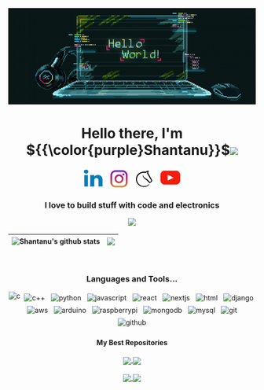 <div align="center">
   <img src="./docs/giff.gif" alt="Hello world">
</div>


<div align="center">
   <h1>Hello there, I'm <span></span>${{\color{purple}Shantanu}}$<img src="https://media.giphy.com/media/WUlplcMpOCEmTGBtBW/giphy.gif" width="50"> </h1>

<!--icons from:  https://skillicons.dev/icons?i=linkedin -->

<p align='center'>
<a href="https://www.linkedin.com/in/shantanusingh2k19/"><img height="38" src="docs/linkedin2.svg"></a>&nbsp;&nbsp;&nbsp;&nbsp;<a href="https://instagram.com/shantanu.eth_"><img height="35" src="docs/instagram.svg"></a>&nbsp;&nbsp;&nbsp;&nbsp;<a href="https://lichess.org/@/zodiac2000"><img height="35" src="docs/lichess.svg"></a>&nbsp;&nbsp;&nbsp;&nbsp;<a href="https://www.youtube.com/@shan_singh"><img height="40" src="docs/youtube.svg"></a>
 </p>


<h3 align="center">I love to build stuff with code and electronics</h3>

![](https://komarev.com/ghpvc/?username=your-github-username&color=red)


| <img align="center" src="https://shantanus-readme-stats.vercel.app/api?username=Shantanu2k19&show_icons=true&include_all_commits=true&theme=buefy&hide_border=true&rank_icon=github" alt="Shantanu's github stats" /> | <img align="center" src="https://shantanus-readme-stats.vercel.app/api/top-langs/?username=Shantanu2k19&layout=compact&&size_weight=0&count_weight=1&theme=buefy&hide_border=true" />
| ------------- | ------------- |

<br />


<!-- change alt tags -->
 
### Languages and Tools...

<p align="center">
  <img height="45"  src="https://skillicons.dev/icons?i=c" alt="c">  

  <img height="45"  src="https://skillicons.dev/icons?i=cpp" alt="c++" style="vertical-align:top; margin:4px">  

  <img height="45"  src="https://skillicons.dev/icons?i=py" alt="python" style="vertical-align:top; margin:4px">  

  <img height="45"  src="https://skillicons.dev/icons?i=js" alt="javascript" style="vertical-align:top; margin:4px">  

  <img height="45"  src="https://skillicons.dev/icons?i=react" alt="react" style="vertical-align:top; margin:4px">  


  <img height="45"  src="https://skillicons.dev/icons?i=nextjs" alt="nextjs" style="vertical-align:top; margin:4px"> 

  <img height="45"  src="https://skillicons.dev/icons?i=html" alt="html" style="vertical-align:top; margin:4px">  

  <img height="45"  src="https://skillicons.dev/icons?i=django" alt="django" style="vertical-align:top; margin:4px">  

  <img height="45"  src="https://skillicons.dev/icons?i=aws" alt="aws" style="vertical-align:top; margin:4px">  

  <img height="45"  src="https://skillicons.dev/icons?i=arduino" alt="arduino" style="vertical-align:top; margin:4px">  

  <img height="45"  src="https://skillicons.dev/icons?i=raspberrypi" alt="raspberrypi" style="vertical-align:top; margin:4px">  

  <img height="45"  src="https://skillicons.dev/icons?i=mongodb" alt="mongodb" style="vertical-align:top; margin:4px">  

  <img height="45"  src="https://skillicons.dev/icons?i=mysql" alt="mysql" style="vertical-align:top; margin:4px">  

  <img height="45"  src="https://skillicons.dev/icons?i=git" alt="git" style="vertical-align:top; margin:4px">  

  <img height="45"  src="https://skillicons.dev/icons?i=github" alt="github" style="vertical-align:top; margin:4px"> 


  
</p>

#### My Best Repositories


<a href="https://github.com/Shantanu2k19/MyMedic">
  <img align="center" src="https://shantanus-readme-stats.vercel.app/api/pin/?username=Shantanu2k19&repo=MyMedic&theme=buefy" />
</a>  
<a href="https://github.com/Shantanu2k19/meTube">
  <img align="center" src="https://shantanus-readme-stats.vercel.app/api/pin/?username=Shantanu2k19&repo=meTube&theme=buefy" />
</a>

<br/> 
<br/> 

<a href="https://github.com/Shantanu2k19/threads">
  <img align="center" src="https://shantanus-readme-stats.vercel.app/api/pin/?username=Shantanu2k19&repo=threads&theme=buefy" />
</a>  
<a href="https://github.com/Shantanu2k19/chat_gpt_project">
  <img align="center" src="https://shantanus-readme-stats.vercel.app/api/pin/?username=Shantanu2k19&repo=chat_gpt_project&theme=buefy" />
</a>
<br />
<br />
